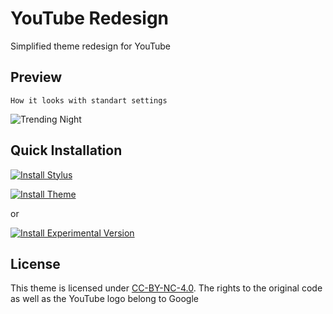 # YouTube Redesign
Simplified theme redesign for YouTube

## Preview
`How it looks with standart settings`

![Trending Night](https://raw.githubusercontent.com/decursus/yt-redesign/master/preview/(0.4.3-b)%20Unauthorised%20user%2C%20Dark%20Theme.png "0.4.3-b Dark Theme, Video Player, Unauthorised user")


## Quick Installation

[![Install Stylus](https://img.shields.io/badge/Step%201%3A-Install%20Stylus-333949?style=for-the-badge)](https://chrome.google.com/webstore/detail/stylus/clngdbkpkpeebahjckkjfobafhncgmne)

[![Install Theme](https://img.shields.io/badge/Step%202%3A-Install%20Stable%20Theme-333949?style=for-the-badge)](https://github.com/decursus/yt-redesign/raw/master/themes/yt-mat-des.user.css)

or

[![Install Experimental Version](https://img.shields.io/badge/Step%203%3A-Install%20Experimental%20Theme-333949?style=for-the-badge)](https://raw.githubusercontent.com/decursus/yt-redesign/raw/master/themes/yt-redesign_exp.user.css)

## License

This theme is licensed under [CC-BY-NC-4.0](https://spdx.org/licenses/CC-BY-NC-4.0.html#licenseText).
The rights to the original code as well as the YouTube logo belong to Google
